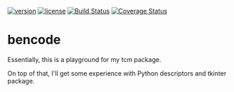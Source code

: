 [![version](https://img.shields.io/badge/version-1.0.0-blue.svg)](./CHANGELOG.md)
[![license](https://img.shields.io/badge/license-MIT-blue.svg)](./LICENSE)
[![Build Status](https://travis-ci.org/elliptical/bencode.svg?branch=develop)](https://travis-ci.org/elliptical/bencode)
[![Coverage Status](https://coveralls.io/repos/github/elliptical/bencode/badge.svg?branch=develop)](https://coveralls.io/github/elliptical/bencode?branch=develop)

# bencode
Essentially, this is a playground for my tcm package.

On top of that, I'll get some experience with Python descriptors and tkinter package.
